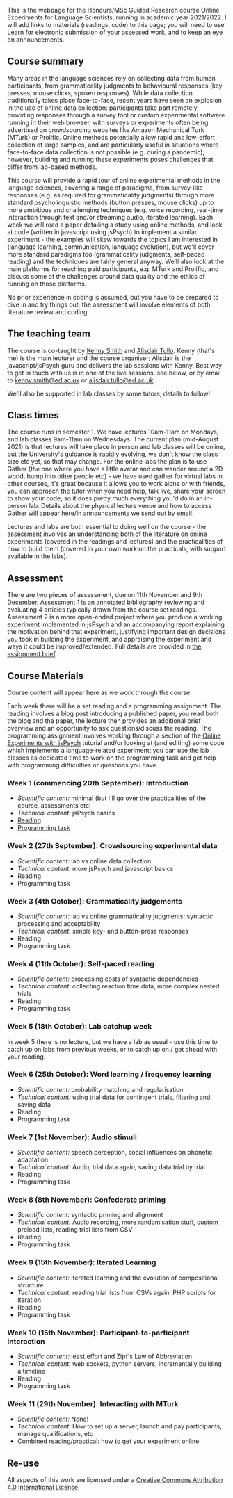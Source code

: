 This is the webpage for the Honours/MSc Guided Research course Online Experiments for Language Scientists, running in academic year 2021/2022. I will add links to materials (readings, code) to this page; you will need to use Learn for electronic submission of your assessed work, and to keep an eye on announcements.

## Course summary

Many areas in the language sciences rely on collecting data from human participants, from grammaticality judgments to behavioural responses (key presses, mouse clicks, spoken responses). While data collection traditionally takes place face-to-face, recent years have seen an explosion in the use of online data collection: participants take part remotely, providing responses through a survey tool or custom experimental software running in their web browser, with surveys or experiments often being advertised on crowdsourcing websites like Amazon Mechanical Turk (MTurk) or Prolific. Online methods potentially allow rapid and low-effort collection of large samples, and are particularly useful in situations where face-to-face data collection is not possible (e.g. during a pandemic); however, building and running these experiments poses challenges that differ from lab-based methods.

This course will provide a rapid tour of online experimental methods in the language sciences, covering a range of paradigms, from survey-like responses (e.g. as required for grammaticality judgments) through more standard psycholinguistic methods (button presses, mouse clicks) up to more ambitious and challenging techniques (e.g. voice recording, real-time interaction through text and/or streaming audio, iterated learning). Each week we will read a paper detailing a study using online methods, and look at code (written in javascript using jsPsych) to implement a similar experiment - the examples will skew towards the topics I am interested in (language learning, communication, language evolution), but we'll cover more standard paradigms too (grammaticality judgments, self-paced reading) and the techniques are fairly general anyway. We’ll also look at the main platforms for reaching paid participants, e.g. MTurk and Prolific, and discuss some of the challenges around data quality and the ethics of running on those platforms.

No prior experience in coding is assumed, but you have to be prepared to dive in and try things out; the assessment will involve elements of both literature review and coding.

## The teaching team

The course is co-taught by [Kenny Smith](http://www.lel.ed.ac.uk/~kenny/) and [Alisdair Tullo](https://www.ed.ac.uk/profile/alisdair-tullo/). Kenny (that's me) is the main lecturer and the course organiser; Alisdair is the javascript/jsPsych guru and delivers the lab sessions with Kenny. Best way to get in touch with us is in one of the live sessions, see below, or by email to [kenny.smith@ed.ac.uk](mailto:kenny.smith@ed.ac.uk) or [alisdair.tullo@ed.ac.uk](mailto:alisdair.tullo@ed.ac.uk).

We'll also be supported in lab classes by some tutors, details to follow!

## Class times

The course runs in semester 1. We have lectures 10am-11am on Mondays, and lab classes 9am-11am on Wednesdays. The current plan (mid-August 2021) is that lectures will take place in person and lab classes will be online, but the University's guidance is rapidly evolving, we don't know the class size etc yet, so that may change. For the online labs the plan is to use Gather (the one where you have a little avatar and can wander around a 2D world, bump into other people etc) - we have used gather for virtual labs in other courses, it's great because it allows you to work alone or with friends, you can approach the tutor when you need help, talk live, share your screen to show your code, so it does pretty much everything you'd do in an in-person lab. Details about the physical lecture venue and how to access Gather will appear here/in announcements we send out by email. 

Lectures and labs are both essential to doing well on the course - the assessment involves an understanding both of the literature on online experiments (covered in the readings and lectures) and the practicalities of how to build them (covered in your own work on the practicals, with support available in the labs).

## Assessment

There are two pieces of assessment, due on 11th November and 9th December. Assessment 1 is an annotated bibliography reviewing and evaluating 4 articles typically drawn from the course set readings. Assessment 2 is a more open-ended project where you produce a working experiment implemented in jsPsych and an accompanying report explaining the motivation behind that experiment, justifying important design decisions you took in building the experiment, and appraising the experiment and ways it could be improved/extended. Full details are provided in [the assignment brief](AssignmentBrief.pdf).

## Course Materials

Course content will appear here as we work through the course.

Each week there will be a set reading and a programming assignment. The reading involves a blog post introducing a published paper, you read both the blog and the paper, the lecture then provides an additional brief overview and an opportunity to ask questions/discuss the reading. The programming assignment involves working through a section of the [Online Experiments with jsPsych](https://softdev.ppls.ed.ac.uk/online_experiments/index.html) tutorial and/or looking at (and editing) some code which implements a language-related experiment; you can use the lab classes as dedicated time to work on the programming task and get help with programming difficulties or questions you have.

### Week 1 (commencing 20th September): Introduction

- *Scientific content:* minimal (but I'll go over the practicalities of the course, assessments etc)
- *Technical content:* jsPsych basics
- [Reading](oels_reading_wk1.md)
- [Programming task](oels_practical_wk1.md)

### Week 2 (27th September): Crowdsourcing experimental data

- *Scientific content:* lab vs online data collection
- *Technical content:* more jsPsych and javascript basics
- Reading
- Programming task

### Week 3 (4th October): Grammaticality judgements

- *Scientific content:* lab vs online grammaticality judgments; syntactic processing and acceptability
- *Technical content:* simple key- and button-press responses
- Reading
- Programming task

### Week 4 (11th October): Self-paced reading

- *Scientific content:* processing costs of syntactic dependencies
- *Technical content:* collecting reaction time data, more complex nested trials
- Reading
- Programming task

### Week 5 (18th October): Lab catchup week

In week 5 there is no lecture, but we have a lab as usual - use this time to catch up on labs from previous weeks, or to catch up on / get ahead with your reading.

### Week 6 (25th October): Word learning / frequency learning

- *Scientific content:* probability matching and regularisation
- *Technical content:* using trial data for contingent trials, filtering and saving data
- Reading
- Programming task

### Week 7 (1st November): Audio stimuli

- *Scientific content:* speech perception, social influences on phonetic adaptation
- *Technical content:* Audio, trial data again, saving data trial by trial
- Reading
- Programming task

### Week 8 (8th November): Confederate priming

- *Scientific content:* syntactic priming and alignment
- *Technical content:*  Audio recording, more randomisation stuff, custom preload lists, reading trial lists from CSV
- Reading
- Programming task

### Week 9 (15th November): Iterated Learning

- *Scientific content:* iterated learning and the evolution of compositional structure
- *Technical content:* reading trial lists from CSVs again, PHP scripts for iteration
- Reading
- Programming task

### Week 10 (15th November): Participant-to-participant interaction

- *Scientific content:* least effort and Zipf's Law of Abbreviation
- *Technical content:* web sockets, python servers, incrementally building a timeline
- Reading
- Programming task

### Week 11 (29th November): Interacting with MTurk

- *Scientific content:* None!
- *Technical content:* How to set up a server, launch and pay participants, manage qualifications, etc
- Combined reading/practical: how to get your experiment online

## Re-use

All aspects of this work are licensed under a [Creative Commons Attribution 4.0 International License](http://creativecommons.org/licenses/by/4.0/).
